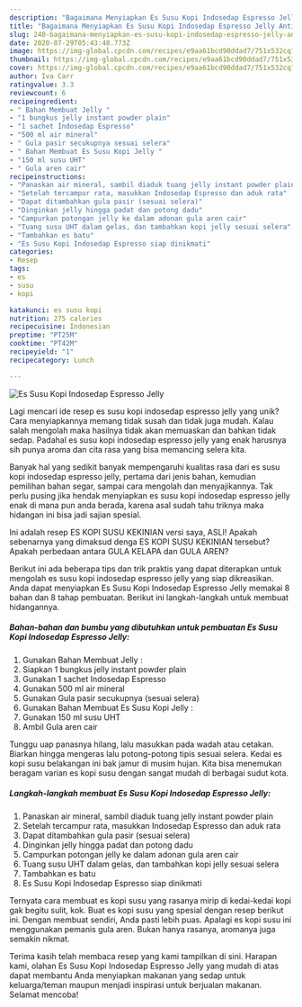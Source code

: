 ```yaml
---
description: "Bagaimana Menyiapkan Es Susu Kopi Indosedap Espresso Jelly Anti Gagal"
title: "Bagaimana Menyiapkan Es Susu Kopi Indosedap Espresso Jelly Anti Gagal"
slug: 240-bagaimana-menyiapkan-es-susu-kopi-indosedap-espresso-jelly-anti-gagal
date: 2020-07-29T05:43:48.773Z
image: https://img-global.cpcdn.com/recipes/e9aa61bcd90ddad7/751x532cq70/es-susu-kopi-indosedap-espresso-jelly-foto-resep-utama.jpg
thumbnail: https://img-global.cpcdn.com/recipes/e9aa61bcd90ddad7/751x532cq70/es-susu-kopi-indosedap-espresso-jelly-foto-resep-utama.jpg
cover: https://img-global.cpcdn.com/recipes/e9aa61bcd90ddad7/751x532cq70/es-susu-kopi-indosedap-espresso-jelly-foto-resep-utama.jpg
author: Iva Carr
ratingvalue: 3.3
reviewcount: 6
recipeingredient:
- " Bahan Membuat Jelly "
- "1 bungkus jelly instant powder plain"
- "1 sachet Indosedap Espresso"
- "500 ml air mineral"
- " Gula pasir secukupnya sesuai selera"
- " Bahan Membuat Es Susu Kopi Jelly "
- "150 ml susu UHT"
- " Gula aren cair"
recipeinstructions:
- "Panaskan air mineral, sambil diaduk tuang jelly instant powder plain"
- "Setelah tercampur rata, masukkan Indosedap Espresso dan aduk rata"
- "Dapat ditambahkan gula pasir (sesuai selera)"
- "Dinginkan jelly hingga padat dan potong dadu"
- "Campurkan potongan jelly ke dalam adonan gula aren cair"
- "Tuang susu UHT dalam gelas, dan tambahkan kopi jelly sesuai selera"
- "Tambahkan es batu"
- "Es Susu Kopi Indosedap Espresso siap dinikmati"
categories:
- Resep
tags:
- es
- susu
- kopi

katakunci: es susu kopi 
nutrition: 275 calories
recipecuisine: Indonesian
preptime: "PT25M"
cooktime: "PT42M"
recipeyield: "1"
recipecategory: Lunch

---
```



![Es Susu Kopi Indosedap Espresso Jelly](https://img-global.cpcdn.com/recipes/e9aa61bcd90ddad7/751x532cq70/es-susu-kopi-indosedap-espresso-jelly-foto-resep-utama.jpg)

Lagi mencari ide resep es susu kopi indosedap espresso jelly yang unik? Cara menyiapkannya memang tidak susah dan tidak juga mudah. Kalau salah mengolah maka hasilnya tidak akan memuaskan dan bahkan tidak sedap. Padahal es susu kopi indosedap espresso jelly yang enak harusnya sih punya aroma dan cita rasa yang bisa memancing selera kita.

Banyak hal yang sedikit banyak mempengaruhi kualitas rasa dari es susu kopi indosedap espresso jelly, pertama dari jenis bahan, kemudian pemilihan bahan segar, sampai cara mengolah dan menyajikannya. Tak perlu pusing jika hendak menyiapkan es susu kopi indosedap espresso jelly enak di mana pun anda berada, karena asal sudah tahu triknya maka hidangan ini bisa jadi sajian spesial.

Ini adalah resep ES KOPI SUSU KEKINIAN versi saya, ASLI! Apakah sebenarnya yang dimaksud denga ES KOPI SUSU KEKINIAN tersebut? Apakah perbedaan antara GULA KELAPA dan GULA AREN?


Berikut ini ada beberapa tips dan trik praktis yang dapat diterapkan untuk mengolah es susu kopi indosedap espresso jelly yang siap dikreasikan. Anda dapat menyiapkan Es Susu Kopi Indosedap Espresso Jelly memakai 8 bahan dan 8 tahap pembuatan. Berikut ini langkah-langkah untuk membuat hidangannya.

<!--inarticleads1-->

##### Bahan-bahan dan bumbu yang dibutuhkan untuk pembuatan Es Susu Kopi Indosedap Espresso Jelly:

1. Gunakan  Bahan Membuat Jelly :
1. Siapkan 1 bungkus jelly instant powder plain
1. Gunakan 1 sachet Indosedap Espresso
1. Gunakan 500 ml air mineral
1. Gunakan  Gula pasir secukupnya (sesuai selera)
1. Gunakan  Bahan Membuat Es Susu Kopi Jelly :
1. Gunakan 150 ml susu UHT
1. Ambil  Gula aren cair


Tunggu uap panasnya hilang, lalu masukkan pada wadah atau cetakan. Biarkan hingga mengeras lalu potong-potong tipis sesuai selera. Kedai es kopi susu belakangan ini bak jamur di musim hujan. Kita bisa menemukan beragam varian es kopi susu dengan sangat mudah di berbagai sudut kota. 

<!--inarticleads2-->

##### Langkah-langkah membuat Es Susu Kopi Indosedap Espresso Jelly:

1. Panaskan air mineral, sambil diaduk tuang jelly instant powder plain
1. Setelah tercampur rata, masukkan Indosedap Espresso dan aduk rata
1. Dapat ditambahkan gula pasir (sesuai selera)
1. Dinginkan jelly hingga padat dan potong dadu
1. Campurkan potongan jelly ke dalam adonan gula aren cair
1. Tuang susu UHT dalam gelas, dan tambahkan kopi jelly sesuai selera
1. Tambahkan es batu
1. Es Susu Kopi Indosedap Espresso siap dinikmati


Ternyata cara membuat es kopi susu yang rasanya mirip di kedai-kedai kopi gak begitu sulit, kok. Buat es kopi susu yang spesial dengan resep berikut ini. Dengan membuat sendiri, Anda pasti lebih puas. Apalagi es kopi susu ini menggunakan pemanis gula aren. Bukan hanya rasanya, aromanya juga semakin nikmat. 

Terima kasih telah membaca resep yang kami tampilkan di sini. Harapan kami, olahan Es Susu Kopi Indosedap Espresso Jelly yang mudah di atas dapat membantu Anda menyiapkan makanan yang sedap untuk keluarga/teman maupun menjadi inspirasi untuk berjualan makanan. Selamat mencoba!
